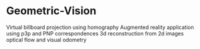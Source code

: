 # Geometric-Vision

Virtual billboard projection using homography
Augmented reality application using p3p and PNP correspondences
3d reconstruction from 2d images
optical flow and visual odometry

